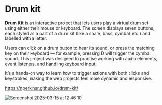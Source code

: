 # Drum kit
**Drum Kit** is an interactive project that lets users play a virtual drum set using either their mouse or keyboard. The screen displays seven buttons, each styled as a part of a drum kit (like a snare, bass, cymbal, etc.) and labelled with a letter.

Users can click on a drum button to hear its sound, or press the matching key on their keyboard — for example, pressing D will trigger the cymbal sound. This project was designed to practise working with audio elements, event listeners, and handling keyboard input.

It’s a hands-on way to learn how to trigger actions with both clicks and keystrokes, making the web projects feel more dynamic and responsive.

https://nperkinsr.github.io/drum-kit/

![Screenshot 2025-03-15 at 12 46 10](https://github.com/user-attachments/assets/8ed0fa3a-de0c-416c-8137-eb35d6ea87d8)
